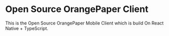 # Open Source OrangePaper Client

This is the Open Source OrangePaper Mobile Client which is build On React Native + TypeScript.
